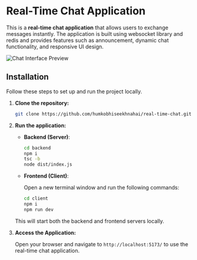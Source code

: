 # Real-Time Chat Application

This is a **real-time chat application** that allows users to exchange messages instantly. The application is built using websocket library and redis and provides features such as announcement, dynamic chat functionality, and responsive UI design.

![Chat Interface Preview](link_to_screenshot) <!-- You can add a screenshot here if you'd like -->

## Installation

Follow these steps to set up and run the project locally.

1. **Clone the repository:**

   ```bash
   git clone https://github.com/humkobhiseekhnahai/real-time-chat.git
   ```

4. **Run the application:**

   - **Backend (Server)**:

     ```bash
     cd backend
     npm i
     tsc -b
     node dist/index.js
     ```

   - **Frontend (Client)**:

     Open a new terminal window and run the following commands:

     ```bash
     cd client
     npm i
     npm run dev
     ```

   This will start both the backend and frontend servers locally.

5. **Access the Application:**

   Open your browser and navigate to `http://localhost:5173/` to use the real-time chat application.
